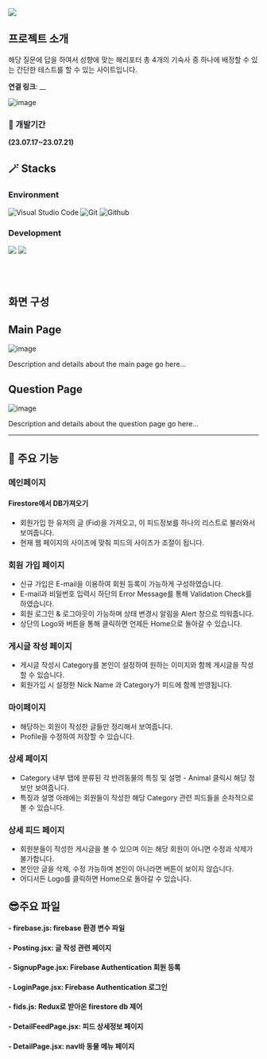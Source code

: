 <img src="https://capsule-render.vercel.app/api?type=waving&color=auto&height=200&section=header&text=🧙‍♂️Harry_Potter🧙‍♂️&fontSize=90" />


## 프로젝트 소개

해당 질문에 답을 하여서 성향에 맞는 해리포터 총 4개의 기숙사 중 
하나에 배정할 수 있는 간단한 테스트를 할 수 있는 사이트입니다. 

**연결 링크**: __

![image](https://github.com/jaeyoung9083/Outsourcing_project/assets/69897998/2ef91f24-e903-4908-ac72-fe98ce133f23)


### :boxing_glove: 개발기간

**(23.07.17~23.07.21)**

## :magic_wand: Stacks

### Environment

![Visual Studio Code](https://img.shields.io/badge/Visual%20Studio%20Code-007ACC?style=for-the-badge&logo=Visual%20Studio%20Code&logoColor=white)
![Git](https://img.shields.io/badge/Git-F05032?style=for-the-badge&logo=Git&logoColor=white)
![Github](https://img.shields.io/badge/GitHub-181717?style=for-the-badge&logo=GitHub&logoColor=white)

### Development

<img src="https://img.shields.io/badge/React-61DAFB?style=for-the-badge&logo=React&logoColor=white"/> <img src="https://img.shields.io/badge/firebase-FFCA28?style=for-the-badge&logo=firebase&logoColor=white"/> 

<br/><br/>

## 화면 구성

## Main Page

![image](https://github.com/jaeyoung9083/Outsourcing_project/assets/69897998/cdd80444-92d5-46b6-9ae8-65f293acce8b)


Description and details about the main page go here...

## Question Page

![image](https://github.com/jaeyoung9083/Outsourcing_project/assets/69897998/eec77011-a871-4b81-a1ac-fcc1a46deb21)


Description and details about the question page go here...

---

## :partying_face: 주요 기능

### 메인페이지

#### Firestore에서 DB가져오기

- 회원가입 한 유저의 글 (Fid)을 가져오고, 이 피드정보를 하나의 리스트로 불러와서 보여줍니다.
- 현재 웹 페이지의 사이즈에 맞춰 피드의 사이즈가 조절이 됩니다.

### 회원 가입 페이지

- 신규 가입은 E-mail을 이용하여 회원 등록이 가능하게 구성하였습니다.
- E-mail과 비밀번호 입력시 하단의 Error Message를 통해 Validation Check를 하였습니다.
- 회원 로그인 & 로그아웃이 가능하며 상태 변경시 알림을 Alert 창으로 띄워줍니다.
- 상단의 Logo와 버튼을 통해 클릭하면 언제든 Home으로 돌아갈 수 있습니다.

### 게시글 작성 페이지

- 게시글 작성시 Category를 본인이 설정하여 원하는 이미지와 함께 게시글을 작성할 수 있습니다.
- 회원가입 시 설정한 Nick Name 과 Category가 피드에 함께 반영됩니다.

### 마이페이지

- 해당하는 회원이 작성한 글들만 정리해서 보여줍니다.
- Profile을 수정하여 저장할 수 있습니다.

### 상세 페이지

- Category 내부 탭에 분류된 각 반려동물의 특징 및 설명 - Animal 클릭시 해당 정보만 보여줍니다.
- 특징과 설명 아래에는 회원들이 작성한 해당 Category 관련 피드들을 순차적으로 볼 수 있습니다.

### 상세 피드 페이지

- 회원분들이 작성한 게시글을 볼 수 있으며 이는 해당 회원이 아니면 수정과 삭제가 불가합니다.
- 본인만 글을 삭제, 수정 가능하며 본인이 아니라면 버튼이 보이지 않습니다.
- 어디서든 Logo를 클릭하면 Home으로 돌아갈 수 있습니다.

## :sunglasses:주요 파일

#### - firebase.js: firebase 환경 변수 파일

#### - Posting.jsx: 글 작성 관련 페이지

#### - SignupPage.jsx: Firebase Authentication 회원 등록

#### - LoginPage.jsx: Firebase Authentication 로그인

#### - fids.js: Redux로 받아온 firestore db 제어

#### - DetailFeedPage.jsx: 피드 상세정보 페이지

#### - DetailPage.jsx: nav바 동물 메뉴 페이지

<br/><br/>

<br/><br/>
